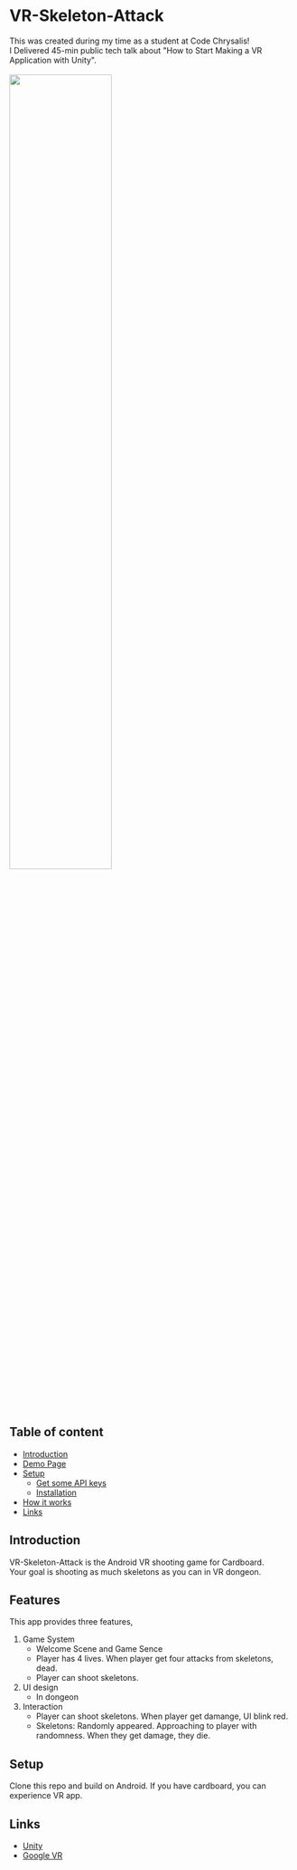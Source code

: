 # VR-Skeleton-Attack

This was created during my time as a student at Code Chrysalis!<br>
I Delivered 45-min public tech talk about "How to Start Making a VR Application with Unity".
<br>
     <br>
     <img src="https://user-images.githubusercontent.com/23233648/50463463-38f56f80-09cf-11e9-92df-2e3b12465e96.jpg" height="60%" width="60%">
     <br>
     <br>

## Table of content

- [Introduction](#Introduction)
- [Demo Page](#Demo-Page)
- [Setup](#Setup)
  - [Get some API keys](#Get-some-API-keys)
  - [Installation](#Installation)
- [How it works](#How-it-works)
- [Links](#links)

## Introduction

VR-Skeleton-Attack is the Android VR shooting game for Cardboard.<br>
Your goal is shooting as much skeletons as you can in VR dongeon.

## Features
This app provides three features,

1. Game System
   - Welcome Scene and Game Sence
   - Player has 4 lives. When player get four attacks from skeletons, dead.
   - Player can shoot skeletons.
2. UI design
   - In dongeon
3. Interaction
   - Player can shoot skeletons. When player get damange, UI blink red.
   - Skeletons: Randomly appeared. Approaching to player with randomness. When they get damage, they die.

## Setup

Clone this repo and build on Android. If you have cardboard, you can experience VR app.

## Links

- [Unity](https://unity3d.com)
- [Google VR](https://vr.google.com/intl/cardboard/)
